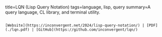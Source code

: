 title=LQN (Lisp Query Notation)
tags=language, lisp, query
summary=A query language, CL library, and terminal utility.
~~~~~~

[Website](https://inconvergent.net/2024/lisp-query-notation/) | [PDF](./lqn.pdf) | [GitHub](https://github.com/inconvergent/lqn/)

